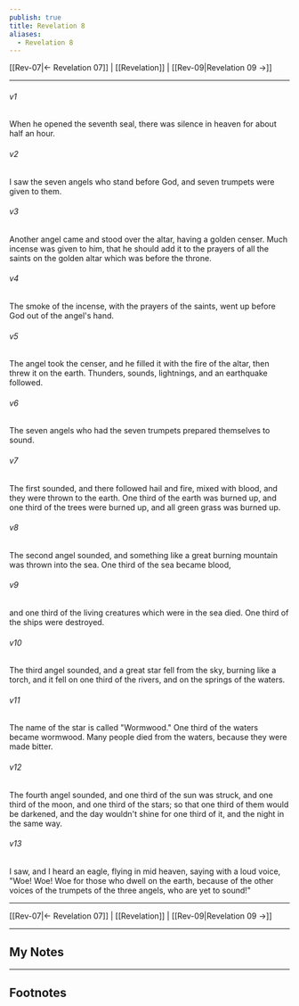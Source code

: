 ```yaml
---
publish: true
title: Revelation 8
aliases:
  - Revelation 8
---
```


[[Rev-07|← Revelation 07]] | [[Revelation]] | [[Rev-09|Revelation 09 →]]
***



###### v1 
When he opened the seventh seal, there was silence in heaven for about half an hour. 

###### v2 
I saw the seven angels who stand before God, and seven trumpets were given to them. 

###### v3 
Another angel came and stood over the altar, having a golden censer. Much incense was given to him, that he should add it to the prayers of all the saints on the golden altar which was before the throne. 

###### v4 
The smoke of the incense, with the prayers of the saints, went up before God out of the angel's hand. 

###### v5 
The angel took the censer, and he filled it with the fire of the altar, then threw it on the earth. Thunders, sounds, lightnings, and an earthquake followed. 

###### v6 
The seven angels who had the seven trumpets prepared themselves to sound. 

###### v7 
The first sounded, and there followed hail and fire, mixed with blood, and they were thrown to the earth. One third of the earth was burned up, and one third of the trees were burned up, and all green grass was burned up. 

###### v8 
The second angel sounded, and something like a great burning mountain was thrown into the sea. One third of the sea became blood, 

###### v9 
and one third of the living creatures which were in the sea died. One third of the ships were destroyed. 

###### v10 
The third angel sounded, and a great star fell from the sky, burning like a torch, and it fell on one third of the rivers, and on the springs of the waters. 

###### v11 
The name of the star is called "Wormwood." One third of the waters became wormwood. Many people died from the waters, because they were made bitter. 

###### v12 
The fourth angel sounded, and one third of the sun was struck, and one third of the moon, and one third of the stars; so that one third of them would be darkened, and the day wouldn't shine for one third of it, and the night in the same way. 

###### v13 
I saw, and I heard an eagle, flying in mid heaven, saying with a loud voice, "Woe! Woe! Woe for those who dwell on the earth, because of the other voices of the trumpets of the three angels, who are yet to sound!"

***
[[Rev-07|← Revelation 07]] | [[Revelation]] | [[Rev-09|Revelation 09 →]]

---
## My Notes

---
## Footnotes